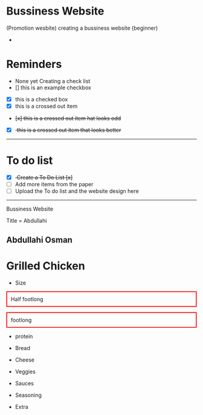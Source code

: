 # Bussiness Website 
(Promotion wesbite)
 creating a bussiness website (beginner)


- <hyphen>

# Reminders
- None yet
Creating a check list
- [] this is an example checkbox
- [x] this is a checked box
- [x] this is a crossed out item
- <del> [x] this is a crossed out item hat looks odd</del>
- [x] <del> this is a crossed out item that looks better </del>



---

# To do list
- [x] <del> Create a To Do List [x] <del>
- [ ] Add more items from the paper
- [ ] Upload the To do list and the website design here

---

Bussiness Website

Title = Abdullahi 

## Abdullahi Osman

# Grilled Chicken 
- <hyphen>Size </hyphen>
<p style="padding: 10px; border: 2px solid red;">Half footlong</p>
<p style="padding: 10px; border: 2px solid red;">footlong</p>

- <hyphen>protein </hyphen>

- <hyphen>Bread </hyphen>

- <hyphen>Cheese </hyphen>

- <hyphen>Veggies </hyphen>

- <hyphen>Sauces </hyphen>

- <hyphen>Seasoning </hyphen>

- <hyphen>Extra </hyphen>








